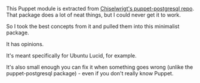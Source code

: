 This Puppet module is extracted from [Chiselwrigt's puppet-postgresql repo](https://github.com/chiselwright/puppet-postgresql). That package does a lot of neat things, but I could never get it to work.

So I took the best concepts from it and pulled them into this minimalist package.

It has opinions.

It's meant specifically for Ubuntu Lucid,  for example.

It's also small enough you can fix it when something goes wrong (unlike the puppet-postgresql package) - even if you don't really know Puppet.


